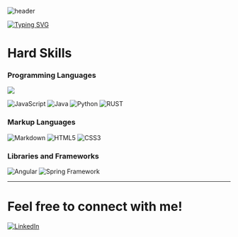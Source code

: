 ![header](https://capsule-render.vercel.app/api?type=waving&color=0:000000,70:011e33&height=300&section=header&text=Gabriel%20Ramalho&fontColor=fff&fontSize=60&fontAlign=70&fontAlignY=45)

[![Typing SVG](https://readme-typing-svg.demolab.com?font=Fira+Code&size=25&duration=2000&pause=2000&color=E1E1E1&width=435&lines=Hi+%F0%9F%91%8B;I'm+Gabriel+Ramalho;A+Fullstack+Developer)](https://git.io/typing-svg)

# Hard Skills

### Programming Languages

![](https://github-readme-stats-git-masterrstaa-rickstaa.vercel.app/api/top-langs/?username=g-ramalho&layout=compact&bg_color=000&border_color=white&title_color=fff&text_color=fff)

![JavaScript](https://img.shields.io/badge/JavaScript-000?style=for-the-badge&logo=javascript)
![Java](https://img.shields.io/badge/Java-000?style=for-the-badge&logo=openjdk)
![Python](https://img.shields.io/badge/Python-000?style=for-the-badge&logo=python)
![RUST](https://img.shields.io/badge/Rust-000?style=for-the-badge&logo=rust)

### Markup Languages

![Markdown](https://img.shields.io/badge/Markdown-000?style=for-the-badge&logo=markdown)
![HTML5](https://img.shields.io/badge/HTML5-000?style=for-the-badge&logo=html5)
![CSS3](https://img.shields.io/badge/CSS3-000?style=for-the-badge&logo=css3&logoColor=264CE4)

### Libraries and Frameworks

![Angular](https://img.shields.io/badge/Angular-000?style=for-the-badge&logo=angular&logoColor=C3002F)
![Spring Framework](https://img.shields.io/badge/Spring-000?style=for-the-badge&logo=spring&logoColor=white)

___

# Feel free to connect with me!

[![LinkedIn](https://img.shields.io/badge/LinkedIn-000?style=for-the-badge&logo=linkedin&logoColor=0E76A8)](www.linkedin.com/in/gabriel-ramalho-982321206)
